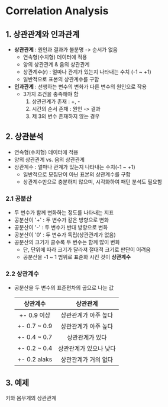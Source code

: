 # Correlation Analysis

## 1. 상관관계와 인과관계

- **상관관계** : 원인과 결과가 불분명 -> 순서가 없음
  - 연속형(수치형) 데이터에 적용
  - 양의 상관관계 & 음의 상관관계
  - 상관계수(r) : 얼마나 관계가 있는지 나타내는 수치 (-1 ~ +1)
  - 일반적으로 표본의 상관계수를 구함
- **인과관계** : 선행하는 변수의 변화가 다른 변수의 원인으로 작용
  - 3가지 조건을 충족해야 함
    1. 상관관계가 존재 : +, -
    2. 시간의 순서 존재 : 원인 -> 결과
    3. 제 3의 변수 존재하지 않는 경우

## 2. 상관분석

- 연속형(수치형) 데이터에 적용
- 양의 상관관계 vs. 음의 상관관계
- 상관계수 : 얼마나 관계가 있는지 나타내는 수치(-1 ~ +1)
  - 일반적으로 모집단이 아닌 표본의 상관계수를 구함
  - 상관계수만으로 충분하지 않으며, 시각화하여 패턴 분석도 필요함



### 2.1 공분산

- 두 변수가 함께 변화하는 정도를 나타내는 지표
- 공분산이 '+' : 두 변수가 같은 방향으로 변화
- 공분산이 '-' : 두 변수가 반대 방향으로 변화
- 공분산이 '0' : 두 변수가 독립(상관관계가 없음)
- 공분산의 크기가 클수록 두 변수는 함께 많이 변화
  - 단, 단위에 따라 크기가 달라져 절대적 크기로 판단이 어려움
  - 공분산을 -1 ~ 1 범위로 표준화 시킨 것이 **상관계수**



### 2.2 상관계수

- 공분산을 두 변수의 표준편차의 곱으로 나눈 값

  |   상관계수   |        상관관계        |
  | :----------: | :--------------------: |
  | +- 0.9 이상  |  상관관계가 아주 높다  |
  | +- 0.7 ~ 0.9 |  상관관계가 아주 높다  |
  | +- 0.4 ~ 0.7 |    상관관계가 있다     |
  | +- 0.2 ~ 0.4 | 상관관계가 있으나 낮다 |
  | +- 0.2 alaks |  상관관계가 거의 없다  |

  

## 3. 예제

키와 몸무게의 상관관계
